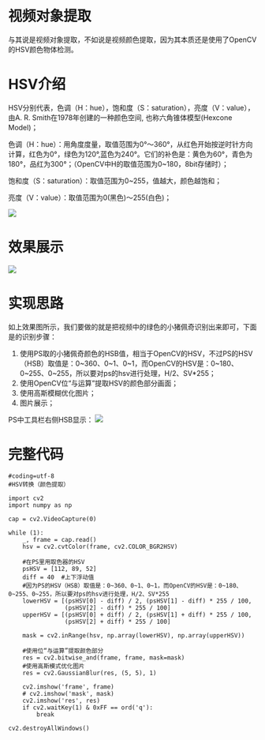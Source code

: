 # 视频对象提取 #

与其说是视频对象提取，不如说是视频颜色提取，因为其本质还是使用了OpenCV的HSV颜色物体检测。

# HSV介绍 #
HSV分别代表，色调（H：hue），饱和度（S：saturation），亮度（V：value），由A. R. Smith在1978年创建的一种颜色空间, 也称六角锥体模型(Hexcone Model)；

色调（H：hue）：用角度度量，取值范围为0°～360°，从红色开始按逆时针方向计算，红色为0°，绿色为120°,蓝色为240°。它们的补色是：黄色为60°，青色为180°，品红为300°；（OpenCV中H的取值范围为0~180，8bit存储时）；

饱和度（S：saturation）：取值范围为0~255，值越大，颜色越饱和；

亮度（V：value）：取值范围为0(黑色)～255(白色)；

![](http://www.nmt.edu/tcc/help/pubs/colortheory/img/cone.png)

# 效果展示 #
![](http://icdn.apigo.cn/hsv.gif)

# 实现思路 #
如上效果图所示，我们要做的就是把视频中的绿色的小猪佩奇识别出来即可，下面是的识别步骤：

1. 使用PS取的小猪佩奇颜色的HSB值，相当于OpenCV的HSV，不过PS的HSV（HSB）取值是：0~360、0~1、0~1，而OpenCV的HSV是：0~180、0~255、0~255，所以要对ps的hsv进行处理，H/2、SV*255；
1. 使用OpenCV位“与运算”提取HSV的颜色部分画面；
2. 使用高斯模糊优化图片；
3. 图片展示；

PS中工具栏右侧HSB显示：
![](http://icdn.apigo.cn/hsb.png)

# 完整代码 #
```
#coding=utf-8
#HSV转换（颜色提取）

import cv2
import numpy as np

cap = cv2.VideoCapture(0)

while (1):
    _, frame = cap.read()
    hsv = cv2.cvtColor(frame, cv2.COLOR_BGR2HSV)

    #在PS里用取色器的HSV
    psHSV = [112, 89, 52]
    diff = 40  #上下浮动值
    #因为PS的HSV（HSB）取值是：0~360、0~1、0~1，而OpenCV的HSV是：0~180、0~255、0~255，所以要对ps的hsv进行处理，H/2、SV*255
    lowerHSV = [(psHSV[0] - diff) / 2, (psHSV[1] - diff) * 255 / 100,
                (psHSV[2] - diff) * 255 / 100]
    upperHSV = [(psHSV[0] + diff) / 2, (psHSV[1] + diff) * 255 / 100,
                (psHSV[2] + diff) * 255 / 100]

    mask = cv2.inRange(hsv, np.array(lowerHSV), np.array(upperHSV))

    #使用位“与运算”提取颜色部分
    res = cv2.bitwise_and(frame, frame, mask=mask)
    #使用高斯模式优化图片
    res = cv2.GaussianBlur(res, (5, 5), 1)

    cv2.imshow('frame', frame)
    # cv2.imshow('mask', mask)
    cv2.imshow('res', res)
    if cv2.waitKey(1) & 0xFF == ord('q'):
        break

cv2.destroyAllWindows()
```


